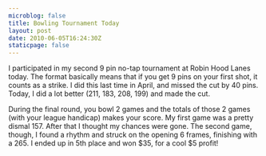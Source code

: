 ```yaml
---
microblog: false
title: Bowling Tournament Today
layout: post
date: 2010-06-05T16:24:30Z
staticpage: false
---
```


I participated in my second 9 pin no-tap tournament at Robin Hood Lanes
today. The format basically means that if you get 9 pins on your first
shot, it counts as a strike. I did this last time in April, and missed
the cut by 40 pins. Today, I did a lot better (211, 183, 208, 199) and
made the cut.

During the final round, you bowl 2 games and the totals of those 2 games
(with your league handicap) makes your score. My first game was a pretty
dismal 157. After that I thought my chances were gone. The second game,
though, I found a rhythm and struck on the opening 6 frames, finishing
with a 265. I ended up in 5th place and won \$35, for a cool \$5 profit!

